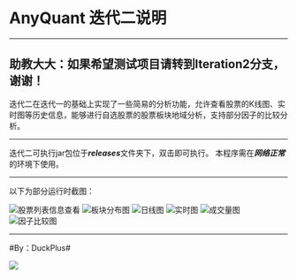# AnyQuant 迭代二说明

----------
**助教大大：如果希望测试项目请转到Iteration2分支，谢谢！**
----------
  迭代二在迭代一的基础上实现了一些简易的分析功能，允许查看股票的K线图、实时图等历史信息，能够进行自选股票的股票板块地域分析，支持部分因子的比较分析。



----------


  迭代二可执行jar包位于***releases***文件夹下，双击即可执行。
本程序需在***网络正常***的环境下使用。


----------
以下为部分运行时截图：


![股票列表信息查看][1]
![板块分布图][2]
![日线图][3]
![实时图][4]
![成交量图][5]
![因子比较图][6]


----------
#By：DuckPlus#

![](http://ww2.sinaimg.cn/large/005L5iMGjw1f2e0i50ic7j30dw0dxdgk.jpg)

  [1]: http://ww2.sinaimg.cn/mw690/005L5iMGgw1f3dminrn12j31kw13eh21.jpg
  [2]: http://ww4.sinaimg.cn/mw690/005L5iMGgw1f3dmi457f6j31kw13s7e1.jpg
  [3]: http://ww4.sinaimg.cn/mw690/005L5iMGgw1f3dmh5fly9j31kw13edsn.jpg
  [4]: http://ww4.sinaimg.cn/mw690/005L5iMGgw1f3dmgdngaaj31kw13sdpa.jpg
  [5]: http://ww1.sinaimg.cn/mw690/005L5iMGgw1f3dmf3tdrzj31kw13sam1.jpg
  [6]: http://ww1.sinaimg.cn/mw690/005L5iMGgw1f3dmhhm7c2j31kw13enc2.jpg
